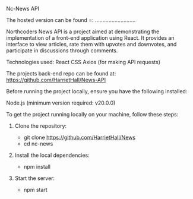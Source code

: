Nc-News API


The hosted version can be found =: ...........................


Northcoders News API is a project aimed at demonstrating the implementation of a front-end application using React. It provides an interface to view articles, rate them with upvotes and downvotes, and participate in discussions through comments.


Technologies used:
React
CSS
Axios (for making API requests)


The projects back-end repo can be found at: https://github.com/HarrietHall/News-API


Before running the project locally, ensure you have the following installed:

Node.js (minimum version required: v20.0.0)



To get the project running locally on your machine, follow these steps:

1. Clone the repository:
  
    - git clone https://github.com/HarrietHall/News
    - cd nc-news

2. Install the local dependencies:
    
    - npm install
    
3. Start the server: 

    - npm start 

